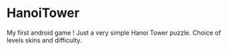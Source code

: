 HanoiTower
==========

My first android game ! Just a very simple Hanoi Tower puzzle. Choice of levels skins and difficulty.
